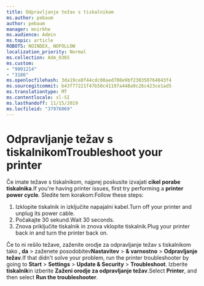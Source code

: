 ```yaml
---
title: Odpravljanje težav s tiskalnikom
ms.author: pebaum
author: pebaum
manager: mnirkhe
ms.audience: Admin
ms.topic: article
ROBOTS: NOINDEX, NOFOLLOW
localization_priority: Normal
ms.collection: Adm_O365
ms.custom:
- "9001214"
- "3186"
ms.openlocfilehash: 3da19ce8f44cdc08aed708e9bf238350764843f4
ms.sourcegitcommit: b43f77221f47b50c41197a448a9c26c423ce1ad5
ms.translationtype: MT
ms.contentlocale: sl-SI
ms.lasthandoff: 11/15/2019
ms.locfileid: "37976069"
---
```

# <a name="troubleshoot-your-printer"></a><span data-ttu-id="71f83-102">Odpravljanje težav s tiskalnikom</span><span class="sxs-lookup"><span data-stu-id="71f83-102">Troubleshoot your printer</span></span>

<span data-ttu-id="71f83-103">Če imate težave s tiskalnikom, najprej poskusite izvajati **cikel porabe tiskalnika**.</span><span class="sxs-lookup"><span data-stu-id="71f83-103">If you're having printer issues, first try performing a **printer power cycle**.</span></span> <span data-ttu-id="71f83-104">Sledite tem korakom:</span><span class="sxs-lookup"><span data-stu-id="71f83-104">Follow these steps:</span></span>

1. <span data-ttu-id="71f83-105">Izklopite tiskalnik in izključite napajalni kabel.</span><span class="sxs-lookup"><span data-stu-id="71f83-105">Turn off your printer and unplug its power cable.</span></span>
2. <span data-ttu-id="71f83-106">Počakajte 30 sekund.</span><span class="sxs-lookup"><span data-stu-id="71f83-106">Wait 30 seconds.</span></span>
3. <span data-ttu-id="71f83-107">Znova priključite tiskalnik in znova vklopite tiskalnik.</span><span class="sxs-lookup"><span data-stu-id="71f83-107">Plug your printer back in and turn the printer back on.</span></span>

<span data-ttu-id="71f83-108">Če to ni rešilo težave, zaženite orodje za odpravljanje težav s tiskalnikom tako **, da** > zaženete posodobitev**Nastavitev** > **& varnostno** > **Odpravljanje težav**.</span><span class="sxs-lookup"><span data-stu-id="71f83-108">If that didn't solve your problem, run the printer troubleshooter by going to **Start** > **Settings** > **Update & Security** > **Troubleshoot**.</span></span> <span data-ttu-id="71f83-109">Izberite **tiskalnik**in izberite **Zaženi orodje za odpravljanje težav**.</span><span class="sxs-lookup"><span data-stu-id="71f83-109">Select **Printer**, and then select **Run the troubleshooter**.</span></span>